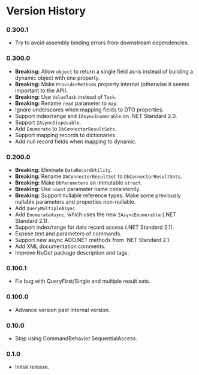 # Version History

### 0.300.1

* Try to avoid assembly binding errors from downstream dependencies.

### 0.300.0

* **Breaking:** Allow `object` to return a single field as-is instead of building a dynamic object with one property.
* **Breaking:** Make `ProviderMethods` property internal (otherwise it seems important to the API).
* **Breaking:** Use `ValueTask` instead of `Task`.
* **Breaking:** Rename `read` parameter to `map`.
* Ignore underscores when mapping fields to DTO properties.
* Support index/range and `IAsyncEnumerable` on .NET Standard 2.0.
* Support `IAsyncDisposable`.
* Add `Enumerate` to `DbConnectorResultSets`.
* Support mapping records to dictionaries.
* Add null record fields when mapping to dynamic.

### 0.200.0

* **Breaking:** Eliminate `DataRecordUtility`.
* **Breaking:** Rename `DbConnectorResultSet` to `DbConnectorResultSets`.
* **Breaking:** Make `DbParameters` an immutable `struct`.
* **Breaking:** Use `count` parameter name consistently.
* **Breaking:** Support nullable reference types. Make some previously nullable parameters and properties non-nullable.
* Add `QueryMultipleAsync`.
* Add `EnumerateAsync`, which uses the new `IAsyncEnumerable` (.NET Standard 2.1).
* Support index/range for data record access (.NET Standard 2.1).
* Expose text and parameters of commands.
* Support new async ADO.NET methods from .NET Standard 2.1.
* Add XML documentation comments.
* Improve NuGet package description and tags.

### 0.100.1

* Fix bug with QueryFirst/Single and multiple result sets.

### 0.100.0

* Advance version past internal version.

### 0.10.0

* Stop using CommandBehavior.SequentialAccess.

### 0.1.0

* Initial release.
